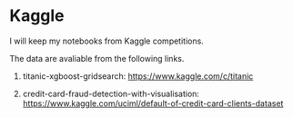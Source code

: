 # Kaggle

I will keep my notebooks from Kaggle competitions.

The data are avaliable from the following links. 

1. titanic-xgboost-gridsearch:
https://www.kaggle.com/c/titanic

2. credit-card-fraud-detection-with-visualisation:
https://www.kaggle.com/uciml/default-of-credit-card-clients-dataset

